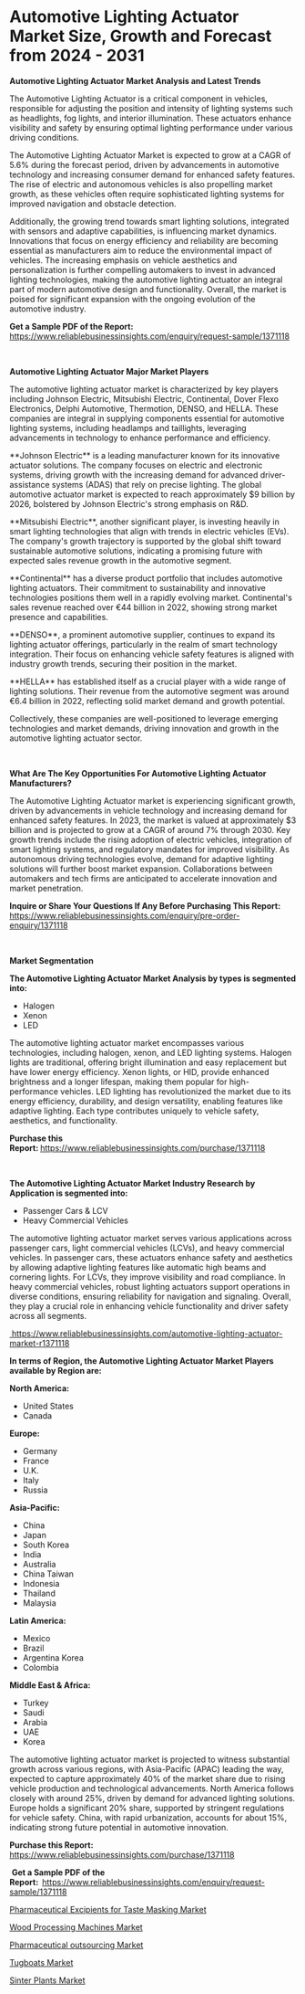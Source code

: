 <p><h1>Automotive Lighting Actuator Market Size, Growth and Forecast from 2024 - 2031</h1></p><p><strong>Automotive Lighting Actuator Market Analysis and Latest Trends</strong></p>
<p><p>The Automotive Lighting Actuator is a critical component in vehicles, responsible for adjusting the position and intensity of lighting systems such as headlights, fog lights, and interior illumination. These actuators enhance visibility and safety by ensuring optimal lighting performance under various driving conditions.</p><p>The Automotive Lighting Actuator Market is expected to grow at a CAGR of 5.6% during the forecast period, driven by advancements in automotive technology and increasing consumer demand for enhanced safety features. The rise of electric and autonomous vehicles is also propelling market growth, as these vehicles often require sophisticated lighting systems for improved navigation and obstacle detection. </p><p>Additionally, the growing trend towards smart lighting solutions, integrated with sensors and adaptive capabilities, is influencing market dynamics. Innovations that focus on energy efficiency and reliability are becoming essential as manufacturers aim to reduce the environmental impact of vehicles. The increasing emphasis on vehicle aesthetics and personalization is further compelling automakers to invest in advanced lighting technologies, making the automotive lighting actuator an integral part of modern automotive design and functionality. Overall, the market is poised for significant expansion with the ongoing evolution of the automotive industry.</p></p>
<p><strong>Get a Sample PDF of the Report:&nbsp;</strong> <a href="https://www.reliablebusinessinsights.com/enquiry/request-sample/1371118?utm_campaign=112&utm_medium=2&utm_source=Github&utm_content=ia&utm_term=17112024&utm_id=automotive-lighting-actuator">https://www.reliablebusinessinsights.com/enquiry/request-sample/1371118</a></p>
<p>&nbsp;</p>
<p><strong>Automotive Lighting Actuator Major Market Players</strong></p>
<p><p>The automotive lighting actuator market is characterized by key players including Johnson Electric, Mitsubishi Electric, Continental, Dover Flexo Electronics, Delphi Automotive, Thermotion, DENSO, and HELLA. These companies are integral in supplying components essential for automotive lighting systems, including headlamps and taillights, leveraging advancements in technology to enhance performance and efficiency.</p><p>**Johnson Electric** is a leading manufacturer known for its innovative actuator solutions. The company focuses on electric and electronic systems, driving growth with the increasing demand for advanced driver-assistance systems (ADAS) that rely on precise lighting. The global automotive actuator market is expected to reach approximately $9 billion by 2026, bolstered by Johnson Electric's strong emphasis on R&D.</p><p>**Mitsubishi Electric**, another significant player, is investing heavily in smart lighting technologies that align with trends in electric vehicles (EVs). The company's growth trajectory is supported by the global shift toward sustainable automotive solutions, indicating a promising future with expected sales revenue growth in the automotive segment.</p><p>**Continental** has a diverse product portfolio that includes automotive lighting actuators. Their commitment to sustainability and innovative technologies positions them well in a rapidly evolving market. Continental's sales revenue reached over €44 billion in 2022, showing strong market presence and capabilities.</p><p>**DENSO**, a prominent automotive supplier, continues to expand its lighting actuator offerings, particularly in the realm of smart technology integration. Their focus on enhancing vehicle safety features is aligned with industry growth trends, securing their position in the market.</p><p>**HELLA** has established itself as a crucial player with a wide range of lighting solutions. Their revenue from the automotive segment was around €6.4 billion in 2022, reflecting solid market demand and growth potential. </p><p>Collectively, these companies are well-positioned to leverage emerging technologies and market demands, driving innovation and growth in the automotive lighting actuator sector.</p></p>
<p>&nbsp;</p>
<p><strong>What Are The Key Opportunities For Automotive Lighting Actuator Manufacturers?</strong></p>
<p><p>The Automotive Lighting Actuator market is experiencing significant growth, driven by advancements in vehicle technology and increasing demand for enhanced safety features. In 2023, the market is valued at approximately $3 billion and is projected to grow at a CAGR of around 7% through 2030. Key growth trends include the rising adoption of electric vehicles, integration of smart lighting systems, and regulatory mandates for improved visibility. As autonomous driving technologies evolve, demand for adaptive lighting solutions will further boost market expansion. Collaborations between automakers and tech firms are anticipated to accelerate innovation and market penetration.</p></p>
<p><strong>Inquire or Share Your Questions If Any Before Purchasing This Report:</strong> <a href="https://www.reliablebusinessinsights.com/enquiry/pre-order-enquiry/1371118?utm_campaign=112&utm_medium=2&utm_source=Github&utm_content=ia&utm_term=17112024&utm_id=automotive-lighting-actuator">https://www.reliablebusinessinsights.com/enquiry/pre-order-enquiry/1371118</a></p>
<p>&nbsp;</p>
<p><strong>Market Segmentation</strong></p>
<p><strong>The Automotive Lighting Actuator Market Analysis by types is segmented into:</strong></p>
<p><ul><li>Halogen</li><li>Xenon</li><li>LED</li></ul></p>
<p><p>The automotive lighting actuator market encompasses various technologies, including halogen, xenon, and LED lighting systems. Halogen lights are traditional, offering bright illumination and easy replacement but have lower energy efficiency. Xenon lights, or HID, provide enhanced brightness and a longer lifespan, making them popular for high-performance vehicles. LED lighting has revolutionized the market due to its energy efficiency, durability, and design versatility, enabling features like adaptive lighting. Each type contributes uniquely to vehicle safety, aesthetics, and functionality.</p></p>
<p><strong>Purchase this Report:&nbsp;</strong><a href="https://www.reliablebusinessinsights.com/purchase/1371118?utm_campaign=112&utm_medium=2&utm_source=Github&utm_content=ia&utm_term=17112024&utm_id=automotive-lighting-actuator">https://www.reliablebusinessinsights.com/purchase/1371118</a></p>
<p>&nbsp;</p>
<p><strong>The Automotive Lighting Actuator Market Industry Research by Application is segmented into:</strong></p>
<p><ul><li>Passenger Cars & LCV</li><li>Heavy Commercial Vehicles</li></ul></p>
<p><p>The automotive lighting actuator market serves various applications across passenger cars, light commercial vehicles (LCVs), and heavy commercial vehicles. In passenger cars, these actuators enhance safety and aesthetics by allowing adaptive lighting features like automatic high beams and cornering lights. For LCVs, they improve visibility and road compliance. In heavy commercial vehicles, robust lighting actuators support operations in diverse conditions, ensuring reliability for navigation and signaling. Overall, they play a crucial role in enhancing vehicle functionality and driver safety across all segments.</p></p>
<p><a href="https://www.reliablebusinessinsights.com/automotive-lighting-actuator-market-r1371118?utm_campaign=112&utm_medium=2&utm_source=Github&utm_content=ia&utm_term=17112024&utm_id=automotive-lighting-actuator">&nbsp;https://www.reliablebusinessinsights.com/automotive-lighting-actuator-market-r1371118</a></p>
<p><strong>In terms of Region, the Automotive Lighting Actuator Market Players available by Region are:</strong></p>
<p>
    <p> <strong> North America: </strong>
        <ul>
            <li>United States</li>
            <li>Canada</li>
        </ul>
        </p> 
    <p> <strong> Europe: </strong>
        <ul>
            <li>Germany</li>
            <li>France</li>
            <li>U.K.</li>
            <li>Italy</li>
            <li>Russia</li>
        </ul>
        </p> 
    <p> <strong> Asia-Pacific: </strong>
        <ul>
            <li>China</li>
            <li>Japan</li>
            <li>South Korea</li>
            <li>India</li>
            <li>Australia</li>
            <li>China Taiwan</li>
            <li>Indonesia</li>
            <li>Thailand</li>
            <li>Malaysia</li>
        </ul>
        </p> 
    <p> <strong> Latin America: </strong>
        <ul>
            <li>Mexico</li>
            <li>Brazil</li>
            <li>Argentina Korea</li>
            <li>Colombia</li>
        </ul>
        </p> 
    <p> <strong> Middle East & Africa: </strong>
        <ul>
            <li>Turkey</li>
            <li>Saudi</li>
            <li>Arabia</li>
            <li>UAE</li>
            <li>Korea</li>
        </ul>
    </p>
    </p>
<p><p>The automotive lighting actuator market is projected to witness substantial growth across various regions, with Asia-Pacific (APAC) leading the way, expected to capture approximately 40% of the market share due to rising vehicle production and technological advancements. North America follows closely with around 25%, driven by demand for advanced lighting solutions. Europe holds a significant 20% share, supported by stringent regulations for vehicle safety. China, with rapid urbanization, accounts for about 15%, indicating strong future potential in automotive innovation.</p></p>
<p><strong>Purchase this Report: </strong><a href="https://www.reliablebusinessinsights.com/purchase/1371118?utm_campaign=112&utm_medium=2&utm_source=Github&utm_content=ia&utm_term=17112024&utm_id=automotive-lighting-actuator">https://www.reliablebusinessinsights.com/purchase/1371118</a></p>
<p>&nbsp;<strong>Get a Sample PDF of the Report:&nbsp;&nbsp;</strong><a href="https://www.reliablebusinessinsights.com/enquiry/request-sample/1371118?utm_campaign=112&utm_medium=2&utm_source=Github&utm_content=ia&utm_term=17112024&utm_id=automotive-lighting-actuator">https://www.reliablebusinessinsights.com/enquiry/request-sample/1371118</a></p>
<p><strong></strong></p>
<p><p><a href="https://issuu.com/reportprime-2/docs/pharmaceutical-excipients-for-taste_af6c814056220c?utm_campaign=112&utm_medium=2&utm_source=Github&utm_content=ia&utm_term=17112024&utm_id=automotive-lighting-actuator">Pharmaceutical Excipients for Taste Masking Market</a></p><p><a href="https://www.linkedin.com/pulse/in-depth-analysis-global-wood-processing-machines-market-ub36c?utm_campaign=112&utm_medium=2&utm_source=Github&utm_content=ia&utm_term=17112024&utm_id=automotive-lighting-actuator">Wood Processing Machines Market</a></p><p><a href="https://issuu.com/reportprime-2/docs/pharmaceutical-outsourcing-market-s_105d12448ff76c?utm_campaign=112&utm_medium=2&utm_source=Github&utm_content=ia&utm_term=17112024&utm_id=automotive-lighting-actuator">Pharmaceutical outsourcing Market</a></p><p><a href="https://www.linkedin.com/pulse/future-ready-strategic-insights-global-tugboats-market-2024--g3tce?utm_campaign=112&utm_medium=2&utm_source=Github&utm_content=ia&utm_term=17112024&utm_id=automotive-lighting-actuator">Tugboats Market</a></p><p><a href="https://www.linkedin.com/pulse/sinter-plants-industry-insights-report-analyzing-market-phh3c?utm_campaign=112&utm_medium=2&utm_source=Github&utm_content=ia&utm_term=17112024&utm_id=automotive-lighting-actuator">Sinter Plants Market</a></p></p>